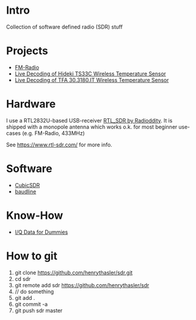 # Intro
Collection of software defined radio (SDR) stuff

# Projects
* [FM-Radio](./FM-Radio)
* [Live Decoding of Hideki TS33C Wireless Temperature Sensor](./TS33C)
* [Live Decoding of TFA 30.3180.IT Wireless Temperature Sensor](./TFA)

# Hardware
I use a RTL2832U-based USB-receiver [RTL_SDR by Radioddity](https://www.radioddity.com/radioddity-100khz-1766mhz-0-1mhz-1-7ghz-full-band-uhf-vhf-hf-rtl-sdr-usb-tuner-receiver.html). It is shipped with a monopole antenna which works o.k. for most beginner use-cases (e.g. FM-Radio, 433MHz)

See https://www.rtl-sdr.com/ for more info.

# Software
* [CubicSDR](http://cubicsdr.com/)
* [baudline](http://baudline.com/index.html)

# Know-How
* [I/Q Data for Dummies](http://whiteboard.ping.se/SDR/IQ)


# How to git
1. git clone https://github.com/henrythasler/sdr.git
2. cd sdr
3. git remote add sdr https://github.com/henrythasler/sdr
4. // do something
5. git add .
6. git commit -a
7. git push sdr master
